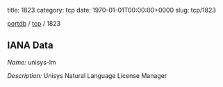 title: 1823
category: tcp
date: 1970-01-01T00:00:00+0000
slug: tcp/1823

[portdb](/) / [tcp](/category/tcp.html) / 1823


## IANA Data

_Name:_ unisys-lm

_Description:_ Unisys Natural Language License Manager

